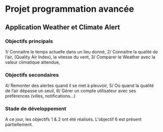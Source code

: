 # Projet programmation avancée

## Application Weather et Climate Alert

### Objectifs principals

1/ Connaitre le temps actuelle dans un lieu donné,
2/ Connaitre la qualité de l’air, (Quality Air Index), la vitesse du vent,
3/ Comparer le Weather avec la valeur climatique attendue,

### Objectifs secondaires

4/ Remonter des alertes quand il se met à pleuvoir,
5/ Où quand la qualité de l’air dépasse un seuil,
6/ Gérer un compte utilisateur avec ses préférences (villes, notifications...)

### Stade de développement

A ce jour, les objectifs 1 & 2 ont été réalisés. L'objectif 6 est présent partiellement.
